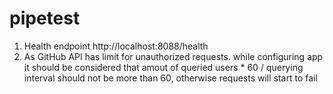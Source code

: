 # pipetest

1. Health endpoint http://localhost:8088/health
2. As GitHub API has limit for unauthorized requests. while configuring app it should be considered that amout of queried users * 60 / querying interval should not be more than 60, otherwise requests will start to fail 